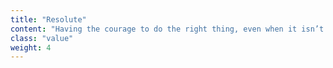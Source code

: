 ```yaml
---
title: "Resolute"
content: "Having the courage to do the right thing, even when it isn’t easy, we resolve to treat others ethically, and with compassion."
class: "value"
weight: 4
---
```

